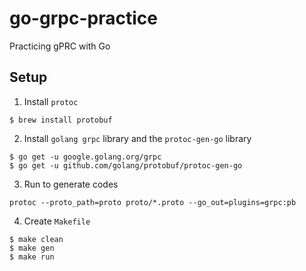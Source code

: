 # go-grpc-practice
Practicing gPRC with Go


## Setup

1. Install ```protoc```
```
$ brew install protobuf
```

2. Install ```golang grpc``` library and the ```protoc-gen-go``` library
```
$ go get -u google.golang.org/grpc
$ go get -u github.com/golang/protobuf/protoc-gen-go
```

3. Run to generate codes
```
protoc --proto_path=proto proto/*.proto --go_out=plugins=grpc:pb
```

4. Create ```Makefile```
```
$ make clean
$ make gen
$ make run
```